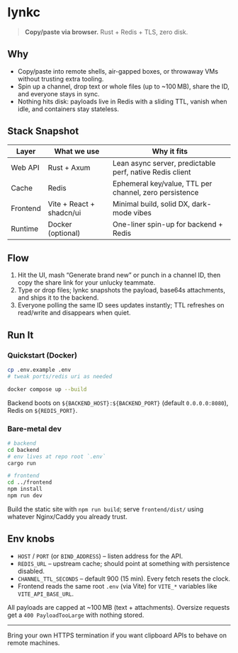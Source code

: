# lynkc

> **Copy/paste via browser.** Rust + Redis + TLS, zero disk.

## Why

- Copy/paste into remote shells, air-gapped boxes, or throwaway VMs without trusting extra tooling.
- Spin up a channel, drop text or whole files (up to ~100 MB), share the ID, and everyone stays in sync.
- Nothing hits disk: payloads live in Redis with a sliding TTL, vanish when idle, and containers stay stateless.

## Stack Snapshot

| Layer      | What we use | Why it fits |
|------------|-------------|-------------|
| Web API    | Rust + Axum | Lean async server, predictable perf, native Redis client |
| Cache      | Redis       | Ephemeral key/value, TTL per channel, zero persistence |
| Frontend   | Vite + React + shadcn/ui | Minimal build, solid DX, dark-mode vibes |
| Runtime    | Docker (optional) | One-liner spin-up for backend + Redis |

## Flow

1. Hit the UI, mash “Generate brand new” or punch in a channel ID, then copy the share link for your unlucky teammate.
2. Type or drop files; lynkc snapshots the payload, base64s attachments, and ships it to the backend.
3. Everyone polling the same ID sees updates instantly; TTL refreshes on read/write and disappears when quiet.

## Run It

### Quickstart (Docker)
```bash
cp .env.example .env
# tweak ports/redis uri as needed

docker compose up --build
```
Backend boots on `${BACKEND_HOST}:${BACKEND_PORT}` (default `0.0.0.0:8080`), Redis on `${REDIS_PORT}`.

### Bare-metal dev
```bash
# backend
cd backend
# env lives at repo root `.env`
cargo run

# frontend
cd ../frontend
npm install
npm run dev
```
Build the static site with `npm run build`; serve `frontend/dist/` using whatever Nginx/Caddy you already trust.

## Env knobs

- `HOST` / `PORT` (or `BIND_ADDRESS`) – listen address for the API.
- `REDIS_URL` – upstream cache; should point at something with persistence disabled.
- `CHANNEL_TTL_SECONDS` – default 900 (15 min). Every fetch resets the clock.
- Frontend reads the same root `.env` (via Vite) for `VITE_*` variables like `VITE_API_BASE_URL`.

All payloads are capped at ~100 MB (text + attachments). Oversize requests get a `400 PayloadTooLarge` with nothing stored.

---

Bring your own HTTPS termination if you want clipboard APIs to behave on remote machines.

